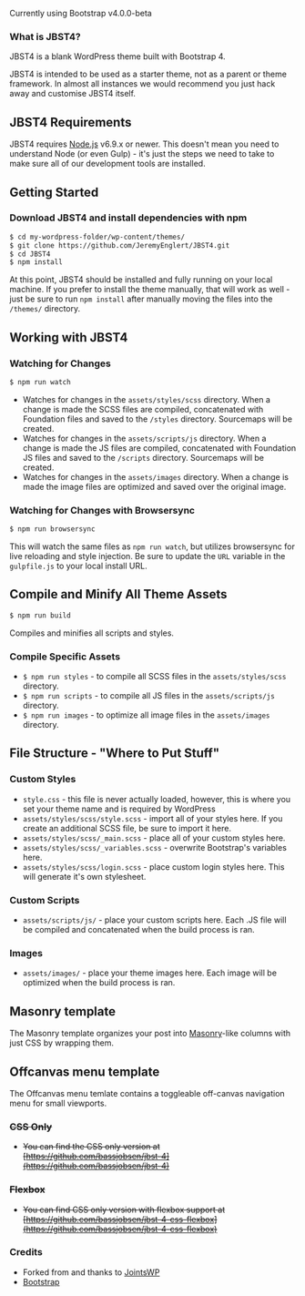 Currently using Bootstrap v4.0.0-beta

### What is JBST4?
JBST4 is a blank WordPress theme built with Bootstrap 4.

JBST4 is intended to be used as a starter theme, not as a parent or theme framework. In almost all instances we would recommend you just hack away and customise JBST4 itself.

## JBST4 Requirements
JBST4 requires [Node.js](https://nodejs.org) v6.9.x or newer. This doesn't mean you need to understand Node (or even Gulp) - it's just the steps we need to take to make sure all of our development tools are installed. 

## Getting Started 
### Download JBST4 and install dependencies with npm 
```bash
$ cd my-wordpress-folder/wp-content/themes/
$ git clone https://github.com/JeremyEnglert/JBST4.git
$ cd JBST4
$ npm install
```
At this point, JBST4 should be installed and fully running on your local machine. If you prefer to install the theme manually, that will work as well - just be sure to run `npm install` after manually moving the files into the `/themes/` directory.

## Working with JBST4
### Watching for Changes
```bash
$ npm run watch
```
* Watches for changes in the `assets/styles/scss` directory. When a change is made the SCSS files are compiled, concatenated with Foundation files and saved to the `/styles` directory. Sourcemaps will be created.
* Watches for changes in the `assets/scripts/js` directory. When a change is made the JS files are compiled, concatenated with Foundation JS files and saved to the `/scripts` directory. Sourcemaps will be created.
* Watches for changes in the `assets/images` directory. When a change is made the image files are optimized and saved over the original image.

### Watching for Changes with Browsersync
```bash
$ npm run browsersync
```
This will watch the same files as `npm run watch`, but utilizes browsersync for live reloading and style injection. Be sure to update the `URL` variable in the `gulpfile.js` to your local install URL. 

## Compile and Minify All Theme Assets
```bash
$ npm run build
```
Compiles and minifies all scripts and styles.

### Compile Specific Assets
* `$ npm run styles` - to compile all SCSS files in the `assets/styles/scss` directory.
* `$ npm run scripts` - to compile all JS files in the `assets/scripts/js` directory.
* `$ npm run images` - to optimize all image files in the `assets/images` directory.

## File Structure - "Where to Put Stuff"

### Custom Styles
* `style.css` - this file is never actually loaded, however, this is where you set your theme name and is required by WordPress
* `assets/styles/scss/style.scss` - import all of your styles here. If you create an additional SCSS file, be sure to import it here.
* `assets/styles/scss/_main.scss` - place all of your custom styles here.
* `assets/styles/scss/_variables.scss` - overwrite Bootstrap's variables here.
* `assets/styles/scss/login.scss` - place custom login styles here. This will generate it's own stylesheet.
### Custom Scripts
* `assets/scripts/js/` - place your custom scripts here. Each .JS file will be compiled and concatenated when the build process is ran.

### Images
* `assets/images/` - place your theme images here. Each image will be optimized when the build process is ran.

## Masonry template
The Masonry template organizes your post into [Masonry](http://masonry.desandro.com/)-like columns with just CSS by wrapping them. 

## Offcanvas menu template
The Offcanvas menu temlate contains a toggleable off-canvas navigation menu for small viewports.


### <strike>CSS Only
- You can find the CSS only version at [https://github.com/bassjobsen/jbst-4](https://github.com/bassjobsen/jbst-4)

### Flexbox
- You can find CSS only version with flexbox support at [https://github.com/bassjobsen/jbst-4-css-flexbox](https://github.com/bassjobsen/jbst-4-css-flexbox)
</strike>

### Credits
- Forked from and thanks to [JointsWP](http://jointswp.com/)
- [Bootstrap](http://getbootstrap.com/)
